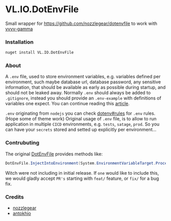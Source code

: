 # VL.IO.DotEnvFile

Small wrapper for https://github.com/nozzlegear/dotenvfile to work with [vvvv-gamma](https://vvvv.org)

### Installation

```sh
nuget install VL.IO.DotEnvFile
```

### About
A `.env` file, used to store environment variables, e.g. variables defined per environment, such maybe database url, database password, any sensitive information, that should be available as early as possible during startup, and should not be leaked away. Normally `.env` should always be added to `.gitignore`, instead you should provide an `.env-example` with definitions of variables one expect. You can continue reading this [article](https://upsun.com/blog/what-is-env-file/). 

`.env` originating from `nodejs` you can check [dotenv#rules](https://www.npmjs.com/package/dotenv#rules) for `.env` rules. (Hope some of theme work) 
Original usage of `.env` file, is to allow to run application in multiple `CICD` environments, e.g. `tests`, `satage`, `prod`. So you can have your `secrets` stored and setted up explicitly per environment...

### Contrubuting

The original [DotEnvFile](https://github.com/nozzlegear/dotenvfile) provides methods like:
```cs
DotEnvFile.InjectIntoEnvironment(System.EnvironmentVariableTarget.Process, variables);
```
Witch were not including in initial release. If `one` would like to include this, we would gladly accept `PR's` starting with `feat/` feature, or `fix/` for a bug fix.

### Credits

- [nozzlegear](https://github.com/nozzlegear)
- [antokhio](https://github.com/antokhio)
